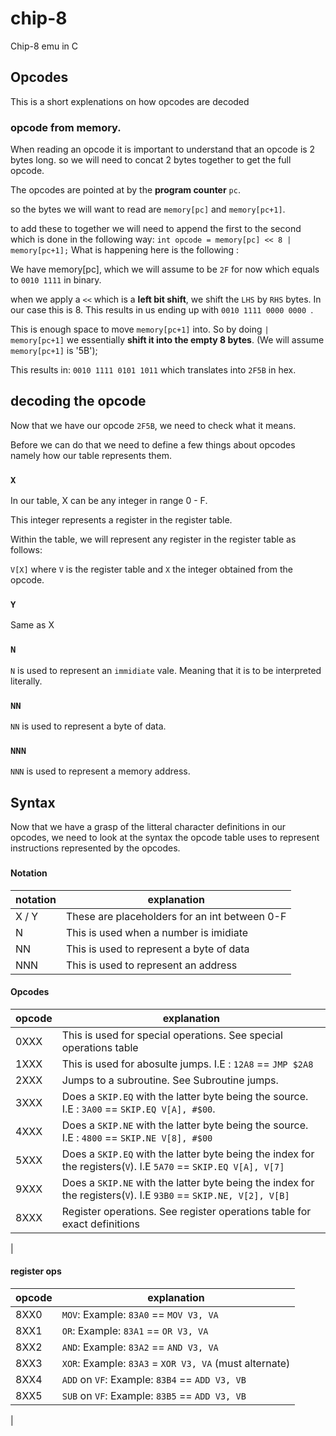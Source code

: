 # chip-8
Chip-8 emu in C


## Opcodes
This is a short explenations on how opcodes are decoded


### opcode from memory.

When reading an opcode it is important to understand that an opcode is 2 bytes long. so we will need to concat 2 bytes together to get the full opcode.

The opcodes are pointed at by the **program counter** `pc`.

so the bytes we will want to read are
`memory[pc]` and `memory[pc+1]`.

to add these to together we will need to append the first to the second which is done in the following way: 
`int opcode = memory[pc] << 8 | memory[pc+1];`
What is happening here is the following :

We have memory[pc], which we will assume to be `2F` for now which equals to `0010 1111` in binary.

when we apply a `<<` which is a **left bit shift**, we shift the `LHS` by `RHS` bytes.
In our case this is 8. This results in us ending up with `0010 1111 0000 0000 `.

This is enough space to move `memory[pc+1]` into. So by doing `| memory[pc+1]` we essentially **shift it into the empty 8 bytes**. (We will assume `memory[pc+1]` is '5B');

This results in: `0010 1111 0101 1011` which translates into `2F5B` in hex.

## decoding the opcode

Now that we have our opcode `2F5B`, we need to check what it means.


Before we can do that we need to define a few things about opcodes namely how our table represents them.

### `X`

In our table, X can be any integer in range 0 - F.

This integer represents a register in the register table.

Within the table, we will represent any register in the register table as follows:

`V[X]` where `V` is the register table and `X` the integer obtained from the opcode.

### `Y`

Same as X

### `N`

`N` is used to represent an `immidiate` vale. Meaning that it is to be interpreted literally.

### `NN`

`NN` is used to represent a byte of data.

### `NNN`

`NNN` is used to represent a memory address.

## Syntax

Now that we have a grasp of the litteral character definitions in our opcodes, we need to look at the syntax the opcode table uses to represent instructions represented by the opcodes.

###
#### Notation

| notation | explanation |
| -------- | ----------- |
| X / Y    | These are placeholders for an int between 0-F |
| N        | This is used when a number is imidiate |
| NN       | This is used to represent a byte of data |
| NNN      | This is used to represent an address |

#### Opcodes

| opcode   | explanation |
| -------- | ----------- | 
| 0XXX     | This is used for special operations. See special operations table |
| 1XXX     | This is used for abosulte jumps. I.E : `12A8` == `JMP $2A8` |
| 2XXX     | Jumps to a subroutine. See Subroutine jumps. |
| 3XXX     | Does a `SKIP.EQ` with the latter byte being the source. I.E : `3A00` == `SKIP.EQ V[A], #$00`. |
| 4XXX     | Does a `SKIP.NE` with the latter byte being the source. I.E : `4800` == `SKIP.NE V[8], #$00` |
| 5XXX     | Does a `SKIP.EQ` with the latter byte being the index for the registers(`V`). I.E `5A70` == `SKIP.EQ V[A], V[7]` |
| 9XXX     | Does a `SKIP.NE` with the latter byte being the index for the registers(`V`). I.E `93B0` == `SKIP.NE, V[2], V[B]` |
| 8XXX     | Register operations. See register operations table for exact definitions |
|


#### register ops

| opcode | explanation |
| ------ | ----------- |
| 8XX0   | `MOV`: Example: `83A0` == `MOV V3, VA` |
| 8XX1   | `OR`: Example: `83A1` == `OR V3, VA` |
| 8XX2   | `AND`: Example: `83A2` == `AND V3, VA` |
| 8XX3   | `XOR`: Example: `83A3` = `XOR V3, VA` (must alternate)|
| 8XX4   | `ADD` on `VF`: Example: `83B4` == `ADD V3, VB` |
| 8XX5   | `SUB` on `VF`: Example: `83B5` == `ADD V3, VB` |
| 
